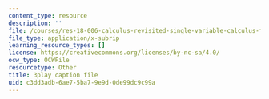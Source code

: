 ```yaml
---
content_type: resource
description: ''
file: /courses/res-18-006-calculus-revisited-single-variable-calculus-fall-2010/c3dd3adb6ae75ba79e9d0de99dc9c99a_elputTS7tAA.vtt
file_type: application/x-subrip
learning_resource_types: []
license: https://creativecommons.org/licenses/by-nc-sa/4.0/
ocw_type: OCWFile
resourcetype: Other
title: 3play caption file
uid: c3dd3adb-6ae7-5ba7-9e9d-0de99dc9c99a
---
```

